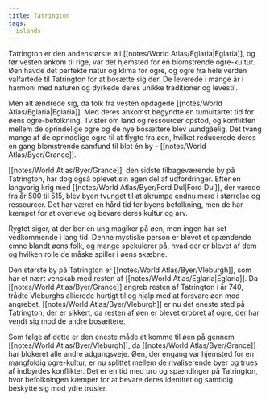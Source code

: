 ```yaml
---
title: Tatrington
tags:
- islands
---
```

Tatrington er den andenstørste ø i [[notes/World Atlas/Eglaria|Eglaria]], og før vesten ankom til rige, var det hjemsted for en blomstrende ogre-kultur. Øen havde det perfekte natur og klima for ogre, og ogre fra hele verden valfartede til Tatrington for at bosætte sig der. De leverede i mange år i harmoni med naturen og dyrkede deres unikke traditioner og levestil.

Men alt ændrede sig, da folk fra vesten opdagede [[notes/World Atlas/Eglaria|Eglaria]]. Med deres ankomst begyndte en tumultartet tid for øens ogre-befolkning. Tvister om land og ressourcer opstod, og konflikten mellem de oprindelige ogre og de nye bosættere blev uundgåelig. Det tvang mange af de oprindelige ogre til at flygte fra øen, hvilket reducerede deres en gang blomstrende samfund til blot én by - [[notes/World Atlas/Byer/Grance]].

[[notes/World Atlas/Byer/Grance]], den sidste tilbageværende by på Tatrington, har dog også oplevet sin egen del af udfordringer. Efter en langvarig krig med [[notes/World Atlas/Byer/Ford Dul|Ford Dul]], der varede fra år 500 til 515, blev byen tvunget til at skrumpe endnu mere i størrelse og ressourcer. Det har været en hård tid for byens befolkning, men de har kæmpet for at overleve og bevare deres kultur og arv.

Rygtet siger, at der bor en ung magiker på øen, men ingen har set vedkommende i lang tid. Denne mystiske person er blevet et spændende emne blandt øens folk, og mange spekulerer på, hvad der er blevet af dem og hvilken rolle de måske spiller i øens skæbne.

Den største by på Tatrington er [[notes/World Atlas/Byer/Vleburgh]], som har et nært venskab med resten af [[notes/World Atlas/Eglaria|Eglaria]]. Da [[notes/World Atlas/Byer/Grance]] angreb resten af Tatrington i år 740, trådte Vleburghs allierede hurtigt til og hjalp med at forsvare øen mod angrebet. [[notes/World Atlas/Byer/Vleburgh]] er nu det eneste sted på Tatrington, der er sikkert, da resten af øen er blevet erobret af ogre, der har vendt sig mod de andre bosættere.

Som følge af dette er den eneste måde at komme til øen på gennem [[notes/World Atlas/Byer/Vleburgh]], da [[notes/World Atlas/Byer/Grance]] har blokeret alle andre adgangsveje. Øen, der engang var hjemsted for en mangfoldig ogre-kultur, er nu splittet mellem de rivaliserende byer og trues af indbyrdes konflikter. Det er en tid med uro og spændinger på Tatrington, hvor befolkningen kæmper for at bevare deres identitet og samtidig beskytte sig mod ydre trusler.